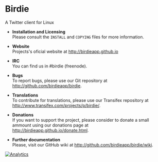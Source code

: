# Birdie

A Twitter client for Linux

* **Installation and Licensing**  
Please consult the `INSTALL` and `COPYING` files for more information.

* **Website**  
Projects's oficial website at http://birdieapp.github.io

* **IRC**  
You can find us in #birdie (freenode).

* **Bugs**  
To report bugs, please use our Git repository at http://github.com/birdieapp/birdie.

* **Translations**  
To contribute for translations, please use our Transifex repository at http://www.transifex.com/projects/p/birdie/.

* **Donations**  
If you want to support the project, please consider to donate a small ammount using our donations page at http://birdieapp.github.io/donate.html.

* **Further documentation**  
Please, visit our GitHub wiki at http://github.com/birdieapp/birdie/wiki.

[![Analytics](https://ga-beacon.appspot.com/UA-46805950-1/birdie/readme)](https://github.com/igrigorik/ga-beacon)
